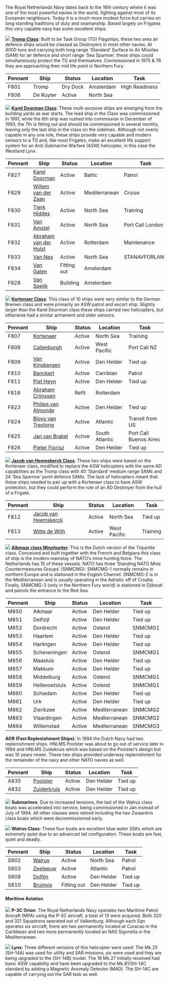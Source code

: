 The Royal Netherlands Navy dates back to the 16th century where it was one of the most powerful navies in the world, fighting against most of its European neighbours. Today it is a much more modest force but carries on long standing traditions of duty and seamanship. Based largely on Frigates this very capable navy has some excellent ships.

![](/assets/images/nato/nl/nv/image001.jpg) **[Tromp Class](http://www.seaforces.org/marint/Netherlands-Navy/Frigate/Tromp-class.htm)**: Built to be Task Group (TG) Flagships, these two area air defence ships would be classed as Destroyers in most other navies. At 4000 tons and carrying both long range ‘Standard‘ Surface to Air Missiles (SAM) for air defence and short range ‘Sea Sparrow‘, these ships could simultaneously protect the TG and themselves. Commissioned in 1975 & 76 they are approaching their mid life point in Northern Fury.

| Pennant | Ship      | Status   | Location  | Task           |
| ------- | --------- | -------- | --------- | -------------- |
| F801    | Tromp     | Dry Dock | Amsterdam | High Readiness |
| F806    | De Ruyter | Active   | North Sea |                |

![](/assets/images/nato/nl/nv/image002.jpg) **[Karel Doorman Class](http://www.seaforces.org/marint/Netherlands-Navy/Frigate/Karel-Doorman-class.htm)**: These multi-purpose ships are emerging from the building yards as war starts. The lead ship in the Class was commissioned in 1991, while the 6th ship was rushed into commission in December of 1993, the 7th is fitting out and should be commissioned in several months, leaving only the last ship in the class on the sidelines. Although not overly capable in any one role, these ships provide very capable and modern sensors to a TG and, like most Frigates, make an excellent life support system for an Anti-Submarine Warfare (ASW) helicopter, in this case the Westland Lynx.

| Pennant | Ship                                                                                                   | Status      | Location      | Task             |
| ------- | ------------------------------------------------------------------------------------------------------ | ----------- | ------------- | ---------------- |
| F827    | [Karel Doorman](<https://en.wikipedia.org/wiki/Belgian_frigate_Leopold_I_(F930)>)                      | Active      | Baltic        | Patrol           |
| F829    | [Willem van der Zaan](<https://en.wikipedia.org/wiki/Belgian_frigate_Louise-Marie_(F931)>)             | Active      | Mediterranean | Cruise           |
| F830    | [Tjerk Hiddes](<https://en.wikipedia.org/wiki/HNLMS_Tjerk_Hiddes_(F830)>)                              | Active      | North Sea     | Training         |
| F831    | [Van Amstel](<https://en.wikipedia.org/wiki/HNLMS_Van_Amstel_(F831)>)                                  | Active      | North Sea     | Port Call London |
| F832    | [Abraham van der Hulst](<https://en.wikipedia.org/wiki/HNLMS_Abraham_Van_Der_Hulst_(F832)>)            | Active      | Rotterdam     | Maintenance      |
| F833    | [Van Nes](<https://en.wikipedia.org/wiki/HNLMS_Van_Nes_(F833)>)                                        | Active      | North Sea     | STANAVFORLANT    |
| F834    | [Van Galen](<https://en.wikipedia.org/w/index.php?title=HNLMS_Van_Galen_(F834)&action=edit&redlink=1>) | Fitting out | Amsterdam     |                  |
| F828    | [Van Speijk](<https://en.wikipedia.org/wiki/HNLMS_Van_Speijk_(F828)>)                                  | Building    | Amsterdam     |                  |

![](/assets/images/nato/nl/nv/image003.jpg) **[Kortenaer Class](http://www.seaforces.org/marint/Netherlands-Navy/Frigate/Kortenaer-Standard-class.htm)**: This class of 10 ships were very similar to the German Bremen class and were primarily an ASW patrol and escort ship. Slightly larger than the Karel Doorman class these ships carried two helicopters, but otherwise had a similar armament and older sensors.

| Pennant | Ship                                                                                                                | Status | Location       | Task                   |
| ------- | ------------------------------------------------------------------------------------------------------------------- | ------ | -------------- | ---------------------- |
| F807    | [Kortenaer](http://www.seaforces.org/marint/Netherlands-Navy/Frigate/F-807-HNLMS-Kortenaer.htm)                     | Active | North Sea      | Training               |
| F808    | [Callenburgh](http://www.seaforces.org/marint/Netherlands-Navy/Frigate/F-808-HNLMS-Callenburgh.htm)                 | Active | West Pacific   | Port Call NZ           |
| F809    | [Van Kinsbergen](http://www.seaforces.org/marint/Netherlands-Navy/Frigate/F-809-HNLMS-Van-Kinsbergen.htm"")         | Active | Den Helder     | Tied up                |
| F810    | [Banckert](http://www.seaforces.org/marint/Netherlands-Navy/Frigate/F-810-HNLMS-Banckert.htm)                       | Active | Carribian      | Patrol                 |
| F811    | [Piet Heyn](http://www.seaforces.org/marint/Netherlands-Navy/Frigate/F-811-HNLMS-Piet-Heyn.htm)                     | Active | Den Helder     | Tied up                |
| F816    | [Abraham Crijnssen](http://www.seaforces.org/marint/Netherlands-Navy/Frigate/F-816-HNLMS-Abraham-Crijnssen.htm)     | Refit  | Rotterdam      |                        |
| F823    | [Philips van Almonde](http://www.seaforces.org/marint/Netherlands-Navy/Frigate/F-823-HNLMS-Philips-van-Almonde.htm) | Active | Den Helder     | Tied up                |
| F824    | [Bloys van Treslong](http://www.seaforces.org/marint/Netherlands-Navy/Frigate/F-824-HNLMS-Bloys-van-Treslong.htm)   | Active | Atlantic       | Transit from US        |
| F825    | [Jan van Brakel](http://www.seaforces.org/marint/Netherlands-Navy/Frigate/F-825-HNLMS-Jan-van-Brakel.htm)           | Active | South Atlantic | Port Call Buenos Aires |
| F826    | [Pieter Florisz](http://www.seaforces.org/marint/Netherlands-Navy/Frigate/F-826-HNLMS-Pieter-Florisz.htm)           | Active | Den Helder     | Tied up                |

![](/assets/images/nato/nl/nv/image004.jpg) **[Jacob van Heemskerck Class](http://www.seaforces.org/marint/Netherlands-Navy/Frigate/Jacob-van-Heemskerck-class.htm)**: These two ships were based on the Kortenaer class, modified to replace the ASW helicopters with the same AD capabilities as the Tromp class with 40 ‘Standard‘ medium range SAMs and 24 ‘Sea Sparrow‘ point defence SAMs. The lack of helicopters meant that these ships needed to pair up with a Kortenaer class to have ASW protection, but they could perform the role of an AD Destroyer from the hull of a Frigate.

| Pennant | Ship                                                                                                                  | Status | Location     | Task     |
| ------- | --------------------------------------------------------------------------------------------------------------------- | ------ | ------------ | -------- |
| F812    | [Jacob van Heemskerck](http://www.seaforces.org/marint/Netherlands-Navy/Frigate/F-812-HNLMS-Jacob-van-Heemskerck.htm) | Active | North Sea    | Tied up  |
| F813    | [Witte de With](http://www.seaforces.org/marint/Netherlands-Navy/Frigate/F-813-HNLMS-Witte-de-With.htm)               | Active | West Pacific | Training |

![](/assets/images/nato/nl/nv/image005.jpg) **[Alkmaar class Minehunter](https://en.wikipedia.org/wiki/Tripartite-class_minehunter)**: This is the Dutch version of the Tripartite class. Conceived and built together with the French and Belgians this class of ship is the modern mainstay of NATO‘s mine hunting force. The Netherlands has 15 of these vessels. NATO has three ‘Standing NATO Mine Countermeasures Groups‘ (SNMCMG): SNMCMG-1 normally remains in northern Europe and is stationed in the English Channel. SNMCMG-2 is in the Mediterranean and is usually operating in the Adriatic off of Croatia. Finally, SNMCMG-3 (only in the Northern Fury world) is stationed in Djibouti and patrols the entrance to the Red Sea.

| Pennant | Ship           | Status | Location      | Task    |
| ------- | -------------- | ------ | ------------- | ------- |
| M850    | Alkmaar        | Active | Den Helder    | Tied up |
| M851    | Delfzijl       | Active | Den Helder    | Tied up |
| M852    | Dordrecht      | Active | Ostend        | SNMCMG1 |
| M853    | Haarlem        | Active | Den Helder    | Tied up |
| M854    | Harlingen      | Active | Den Helder    | Tied up |
| M855    | Scheveningen   | Active | Ostend        | SNMCMG1 |
| M856    | Maasluis       | Active | Den Helder    | Tied up |
| M857    | Makkum         | Active | Den Helder    | Tied up |
| M858    | Middelburg     | Active | Ostend        | SNMCMG1 |
| M859    | Hellevoetsluis | Active | Ostend        | SNMCMG1 |
| M860    | Schiedam       | Active | Den Helder    | Tied up |
| M861    | Urk            | Active | Den Helder    | Tied up |
| M862    | Zierikzee      | Active | Mediterranean | SNMCMG2 |
| M863    | Vlaardingen    | Active | Mediterranean | SNMCMG2 |
| M864    | Willemstad     | Active | Mediterranean | SNMCMG3 |

**AOR (Fast Replenishment Ships)**: In 1994 the Dutch Navy had two replenishment ships. HNLMS Poolster was about to go out of service later in 1994 and HNLMS Zuidekruis which was based on the Poolster‘s design but was 10 years newer. These two ships provided underway replenishment for the remainder of the navy and other NATO navies as well.

| Pennant | Ship                                                                    | Status | Location   | Task    |
| ------- | ----------------------------------------------------------------------- | ------ | ---------- | ------- |
| A835    | [Poolster](<https://en.wikipedia.org/wiki/HNLMS_Poolster_(A835)>)       | Active | Den Helder | Tied up |
| A832    | [Zuiderkruis](<https://en.wikipedia.org/wiki/HNLMS_Zuiderkruis_(A832)>) | Active | Den Helder | Tied up |

![](/assets/images/nato/nl/nv/image006.jpg) **Submarines**: Due to increased tensions, the last of the Walrus class boats was accelerated into service, being commissioned in Jan instead of July of 1994. All other classes were retired including the two Zwaardvis class boats which were decommissioned early.

![](/assets/images/nato/nl/nv/image007.jpg) **Walrus Class**: These four boats are excellent blue water SSKs which are extremely quiet due to an advanced tail configuration. These boats are fast, quiet and deadly.

| Pennant | Ship                                                                         | Status      | Location   | Task    |
| ------- | ---------------------------------------------------------------------------- | ----------- | ---------- | ------- |
| S802    | [Walrus](<https://en.wikipedia.org/wiki/HNLMS_Walrus_(1985)>)                | Active      | North Sea  | Patrol  |
| S803    | [Zeeleeuw](<https://en.wikipedia.org/wiki/HNLMS_Zeeleeuw_(1987)>)            | Active      | Atlantic   | Patrol  |
| S808    | [Dolfijn](<https://en.wikipedia.org/wiki/HNLMS_Dolfijn_(1990)>)              | Active      | Den Helder | Tied up |
| S810    | [Bruinvis](http://www.shipsnostalgia.com/gallery/showphoto.php?photo=953057) | Fitting out | Den Helder | Tied up |

#### Maritime Aviation

![](/assets/images/nato/nl/nv/image008.jpg) **P-3C Orion**: The Royal Netherlands Navy operates two Maritime Patrol Aircraft (MPA) using the P-3C aircraft, a total of 13 were acquired. Both 320 and 321 Squadrons operated out of Valkenburg. Although each Sqn operates six aircraft, there are two permanently located at Curacao in the Caribbean and two more permanently located an NAS Sigonella in the Mediterranean.

![](/assets/images/nato/nl/nv/image009.jpg) **Lynx**: Three different versions of this helicopter were used: The Mk.25 (SH-14A) was used for utility and SAR missions, six were used and they are being upgraded to the (SH-14B) model. The 18 Mk.27 initially received had basic ASW capability and have been upgraded to the Mk.81/SH-14C standard by adding a Magnetic Anomaly Detector (MAD). The SH-14C are capable of carrying out the SAR task as well.
